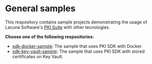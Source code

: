 # General samples
This respository contains sample projects demonstrating the usage of
Lacuna Software's [PKI Suite](https://www.lacunasoftware.com/pki-suite)
with other tecnologies.

**Choose one of the following respositories:**
- [sdk-docker-sample](/sdk-docker-sample): The sample that uses PKI SDK with Docker.
- [sdk-key-vault-sample](/sdk-key-vault-sample): The sample that uses PKI SDK with stored certificates on Key Vault.